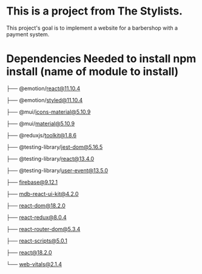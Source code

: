 # This is a project from The Stylists.

This project's goal is to implement a website for a barbershop with a payment system.

# Dependencies Needed to install npm install (name of module to install)
├── @emotion/react@11.10.4

├── @emotion/styled@11.10.4

├── @mui/icons-material@5.10.9

├── @mui/material@5.10.9

├── @reduxjs/toolkit@1.8.6

├── @testing-library/jest-dom@5.16.5

├── @testing-library/react@13.4.0

├── @testing-library/user-event@13.5.0

├── firebase@9.12.1

├── mdb-react-ui-kit@4.2.0

├── react-dom@18.2.0

├── react-redux@8.0.4

├── react-router-dom@5.3.4

├── react-scripts@5.0.1

├── react@18.2.0

└── web-vitals@2.1.4